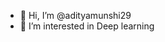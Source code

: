 - 👋 Hi, I’m @adityamunshi29
- 👀 I’m interested in Deep learning 


<!---
adityamunshi29/adityamunshi29 is a ✨ special ✨ repository because its `README.md` (this file) appears on your GitHub profile.
You can click the Preview link to take a look at your changes.
--->
